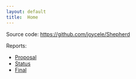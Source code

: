 ```yaml
---
layout: default
title:  Home
---
```


Source code: https://github.com/joycele/Shepherd

Reports:

- [Proposal](proposal.html)
- [Status](status.html)
- [Final](final.html)
